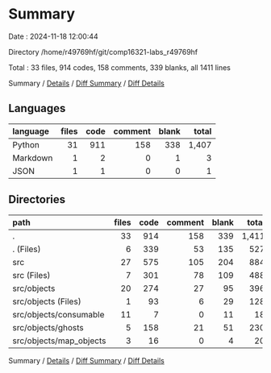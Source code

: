 # Summary

Date : 2024-11-18 12:00:44

Directory /home/r49769hf/git/comp16321-labs_r49769hf

Total : 33 files,  914 codes, 158 comments, 339 blanks, all 1411 lines

Summary / [Details](details.md) / [Diff Summary](diff.md) / [Diff Details](diff-details.md)

## Languages
| language | files | code | comment | blank | total |
| :--- | ---: | ---: | ---: | ---: | ---: |
| Python | 31 | 911 | 158 | 338 | 1,407 |
| Markdown | 1 | 2 | 0 | 1 | 3 |
| JSON | 1 | 1 | 0 | 0 | 1 |

## Directories
| path | files | code | comment | blank | total |
| :--- | ---: | ---: | ---: | ---: | ---: |
| . | 33 | 914 | 158 | 339 | 1,411 |
| . (Files) | 6 | 339 | 53 | 135 | 527 |
| src | 27 | 575 | 105 | 204 | 884 |
| src (Files) | 7 | 301 | 78 | 109 | 488 |
| src/objects | 20 | 274 | 27 | 95 | 396 |
| src/objects (Files) | 1 | 93 | 6 | 29 | 128 |
| src/objects/consumable | 11 | 7 | 0 | 11 | 18 |
| src/objects/ghosts | 5 | 158 | 21 | 51 | 230 |
| src/objects/map_objects | 3 | 16 | 0 | 4 | 20 |

Summary / [Details](details.md) / [Diff Summary](diff.md) / [Diff Details](diff-details.md)